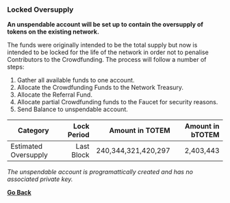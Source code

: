 ### Locked Oversupply
    
**An unspendable account will be set up to contain the oversupply of tokens on the existing network.** 

The funds were originally intended to be the total supply but now is intended to be locked for the life of the network in order not to penalise Contributors to the Crowdfunding. The process will follow a number of steps:

1) Gather all available funds to one account.
2) Allocate the Crowdfunding Funds to the Network Treasury.
3) Allocate the Referral Fund.
4) Allocate partial Crowdfunding funds to the Faucet for security reasons.
5) Send Balance to unspendable account.
    
    
| Category                                                    | Lock Period | Amount in TOTEM         | Amount in bTOTEM |
|-------------------------------------------------------------|------------:|----------------------:|---------------:|
| Estimated Oversupply                                        | Last Block  | 240,344,321,420,297   | 2,403,443      |

_The unspendable account is programattically created and has no associated private key._

**[Go Back](Crowdfunding-docs/Crowdfunding-details.md)**